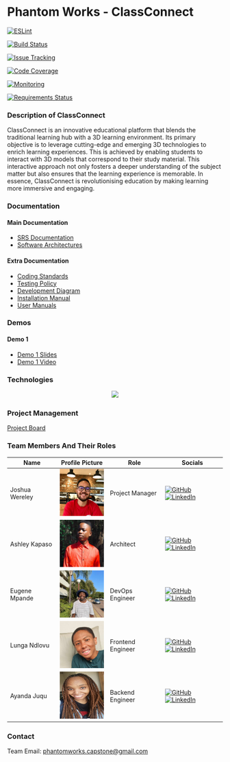 # Phantom Works - ClassConnect

[![ESLint](https://github.com/COS301-SE-2024/ClassConnect/actions/workflows/linter.yml/badge.svg)](https://github.com/COS301-SE-2024/ClassConnect/actions/workflows/linter.yml)

[![Build Status](https://img.shields.io/badge/Build_Status-GitHub_Actions-brightgreen)](https://github.com/COS301-SE-2024/ClassConnect/actions/workflows/linter.yml)

[![Issue Tracking](https://img.shields.io/badge/Issue_Tracking-GitHub_Issues-yellow)](https://github.com/COS301-SE-2024/ClassConnect/issues)

[![Code Coverage](https://img.shields.io/badge/Code_Coverage-Coveralls-blue)](link_to_coveralls)

[![Monitoring](https://img.shields.io/badge/Monitoring-NodePing%2C%20PingPong%2C%20Security_Headers%2C%20Uptime_Robot-lightgrey)](link_to_monitoring)

[![Requirements Status](https://img.shields.io/badge/Requirements-requires.io-orange)](link_to_requires_io)


### Description of ClassConnect

ClassConnect is an innovative educational platform that blends the traditional learning
hub with a 3D learning environment. Its primary objective is to leverage cutting-edge
and emerging 3D technologies to enrich learning experiences. This is achieved by
enabling students to interact with 3D models that correspond to their study material.
This interactive approach not only fosters a deeper understanding of the subject matter
but also ensures that the learning experience is memorable. In essence, ClassConnect
is revolutionising education by making learning more immersive and engaging.

### Documentation

#### Main Documentation

- [SRS Documentation](#)
- [Software Architectures](#)

#### Extra Documentation

- [Coding Standards](#)
- [Testing Policy](#)
- [Development Diagram](#)
- [Installation Manual](#)
- [User Manuals](#)

### Demos

#### Demo 1

- [Demo 1 Slides](#)
- [Demo 1 Video](#)

### Technologies

<p align="center">
    <a href="https://skillicons.dev">
        <img src="https://skillicons.dev/icons?i=blender,bun,cypress,fastapi,figma,gcp,jest,mongodb,nextjs,svelte,threejs,vercel&perline=6" />
    </a>
</p>

### Project Management

[Project Board](#)

### Team Members And Their Roles

| Name           | Profile Picture                                                                                                    | Role              | Socials                                                                                                                                                                                           |
| -------------- | ------------------------------------------------------------------------------------------------------------------ | ----------------- | ------------------------------------------------------------------------------------------------------------------------------------------------------------------------------------------------- |
| Joshua Wereley | <img src="./profile-pictures/joshua-profile-picture.jpeg" alt="Joshua's Profile Picture" width="110" height="110"> | Project Manager   | <a href="#" target="_blank"><img src="https://skillicons.dev/icons?i=github" alt="GitHub"></a> <a href="#" target="_blank"><img src="https://skillicons.dev/icons?i=linkedin" alt="LinkedIn"></a> |
| Ashley Kapaso  | <img src="./profile-pictures/ashley-profile-picture.jpeg" alt="Ashley's Profile Picture" width="110" height="110"> | Architect         | <a href="#" target="_blank"><img src="https://skillicons.dev/icons?i=github" alt="GitHub"></a> <a href="#" target="_blank"><img src="https://skillicons.dev/icons?i=linkedin" alt="LinkedIn"></a> |
| Eugene Mpande  | <img src="./profile-pictures/eugene-profile-picture.jpeg" alt="Eugene's Profile Picture" width="110" height="110"> | DevOps Engineer   | <a href="#" target="_blank"><img src="https://skillicons.dev/icons?i=github" alt="GitHub"></a> <a href="#" target="_blank"><img src="https://skillicons.dev/icons?i=linkedin" alt="LinkedIn"></a> |
| Lunga Ndlovu   | <img src="./profile-pictures/lunga-profile-picture.jpeg" alt="Lunga's Profile Picture" width="110" height="110">   | Frontend Engineer | <a href="#" target="_blank"><img src="https://skillicons.dev/icons?i=github" alt="GitHub"></a> <a href="#" target="_blank"><img src="https://skillicons.dev/icons?i=linkedin" alt="LinkedIn"></a> |
| Ayanda Juqu    | <img src="./profile-pictures/ayanda-profile-picture.jpeg" alt="Ayanda's Profile Picture" width="110" height="110"> | Backend Engineer  | <a href="#" target="_blank"><img src="https://skillicons.dev/icons?i=github" alt="GitHub"></a> <a href="#" target="_blank"><img src="https://skillicons.dev/icons?i=linkedin" alt="LinkedIn"></a> |

### Contact

Team Email: <phantomworks.capstone@gmail.com>
